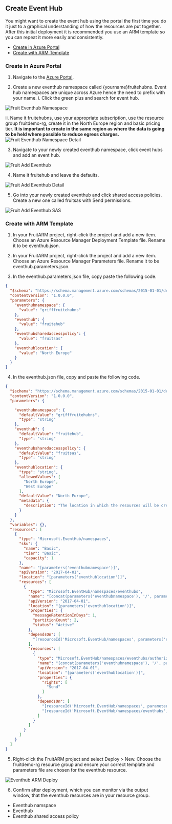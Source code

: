 ## Create Event Hub

You might want to create the event hub using the portal the first time you do it just to a graphical understanding of how the resources are put together. After this initial deployment it is recommended you use an ARM template so you can repeat it more easily and consistently. 

* [Create in Azure Portal](#Create-in-Azure-Portal)
* [Create with ARM Template](###Create-with-ARM-Template)

### Create in Azure Portal

1. Navigate to the [Azure Portal](https://portal.azure.com). 

2. Create a new eventhub namespace called {yourname}fruitehubns. Event hub namespaces are unique across Azure hence the need to prefix with your name.
  i. Click the green plus and search for event hub. 

![Fruit Eventhub Namespace ](Images/FruitEventhubNamespace.PNG)

   ii. Name it fruitehubns, use your appropriate subscription, use the resource group fruitdemo-rg, create it in the North Europe region and basic pricing tier. **It is important to create in the same region as where the data is going to be held where possible to reduce egress charges.**
![Fruit Eventhub Namespace Detail](Images/FruitEventhubNamespaceDetail.PNG)

3. Navigate to your newly created eventhub namespace, click event hubs and add an event hub.

![Fruit Add Eventhub](Images/FruitAddEventhub.PNG)

4. Name it fruitehub and leave the defaults. 

![Fruit Add Eventhub Detail](Images/FruitAddEventhubDetail.PNG)

5. Go into your newly created eventhub and click shared access policies. Create a new one called fruitsas with Send permissions.

![Fruit Add Eventhub SAS](Images/FruitAddEventhubSAS.PNG)


### Create with ARM Template

1. In your FruitARM project, right-click the project and add a new item. Choose an Azure Resource Manager Deployment Template file. Rename it to be eventhub.json.

2.  In your FruitARM project, right-click the project and add a new item. Choose an Azure Resource Manager Parameters file. Rename it to be eventhub.parameters.json.

3. In the eventhub.parameters.json file, copy paste the following code.

```json
{
  "$schema": "https://schema.management.azure.com/schemas/2015-01-01/deploymentParameters.json#",
  "contentVersion": "1.0.0.0",
  "parameters": {
    "eventhubnamespace": {
      "value": "grifffruitehubns"
    },
    "eventhub": {
      "value": "fruitehub"
    },
    "eventhubsharedaccesspolicy": {
      "value": "fruitsas"
    },
    "eventhublocation": {
      "value": "North Europe"
    }
  }
}
```

4. In the eventhub.json file, copy and paste the following code.

```json
{
  "$schema": "https://schema.management.azure.com/schemas/2015-01-01/deploymentTemplate.json#",
  "contentVersion": "1.0.0.0",
  "parameters": {

    "eventhubnamespace": {
      "defaultValue": "grifffruitehubns",
      "type": "string"
    },
    "eventhub": {
      "defaultValue": "fruitehub",
      "type": "string"
    },
    "eventhubsharedaccesspolicy": {
      "defaultValue": "fruitsas",
      "type": "string"
    },
    "eventhublocation": {
      "type": "string",
      "allowedValues": [
        "North Europe",
        "West Europe"
      ],
      "defaultValue": "North Europe",
      "metadata": {
        "description": "The location in which the resources will be created."
      }
    }
  },
  "variables": {},
  "resources": [
    {
      "type": "Microsoft.EventHub/namespaces",
      "sku": {
        "name": "Basic",
        "tier": "Basic",
        "capacity": 1
      },
      "name": "[parameters('eventhubnamespace')]",
      "apiVersion": "2017-04-01",
      "location": "[parameters('eventhublocation')]",
      "resources": [
        {
          "type": "Microsoft.EventHub/namespaces/eventhubs",
          "name": "[concat(parameters('eventhubnamespace'), '/', parameters('eventhub'))]",
          "apiVersion": "2017-04-01",
          "location": "[parameters('eventhublocation')]",
          "properties": {
            "messageRetentionInDays": 1,
            "partitionCount": 2,
            "status": "Active"
          },
          "dependsOn": [
            "[resourceId('Microsoft.EventHub/namespaces', parameters('eventhubnamespace'))]"
          ],
          "resources": [
            {
              "type": "Microsoft.EventHub/namespaces/eventhubs/authorizationRules",
              "name": "[concat(parameters('eventhubnamespace'), '/', parameters('eventhub'), '/', parameters('eventhubsharedaccesspolicy'))]",
              "apiVersion": "2017-04-01",
              "location": "[parameters('eventhublocation')]",
              "properties": {
                "rights": [
                  "Send"
                ]
              },
              "dependsOn": [
                "[resourceId('Microsoft.EventHub/namespaces', parameters('eventhubnamespace'))]",
                "[resourceId('Microsoft.EventHub/namespaces/eventhubs', parameters('eventhubnamespace'), parameters('eventhub'))]"
              ]
            }
          ]
        }
      ]
    }
  ]
}
```

5. Right-click the FruitARM project and select Deploy > New. 
  Choose the fruitdemo-rg resource group and ensure your correct template and parameters file are chosen for the eventhub resource. 

![Eventhub ARM Deploy](Images/FruitEventHubARMDeploy.PNG)

6. Confirm after deployment, which you can monitor via the output window, that the eventhub resources are in your resource group. 
* Eventhub namspace
* Eventhub
* Eventhub shared access policy